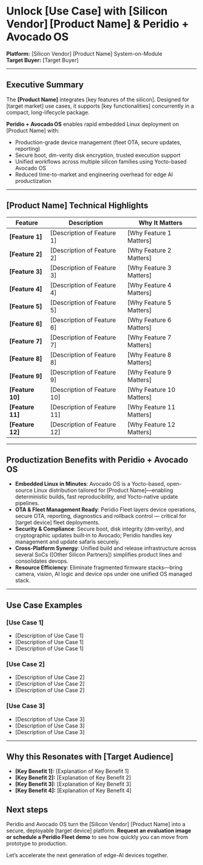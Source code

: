 # Unlock [Use Case] with [Silicon Vendor] [Product Name] & Peridio + Avocado OS

**Platform:** [Silicon Vendor] [Product Name] System-on-Module  
**Target Buyer:** [Target Buyer]

---

## Executive Summary

The **[Product Name]** integrates [key features of the silicon]. Designed for [target market] use cases, it supports [key functionalities] concurrently in a compact, long-lifecycle package.

**Peridio + Avocado OS** enables rapid embedded Linux deployment on [Product Name] with:
- Production-grade device management (fleet OTA, secure updates, reporting)
- Secure boot, dm-verity disk encryption, trusted execution support
- Unified workflows across multiple silicon families using Yocto-based Avocado OS
- Reduced time-to-market and engineering overhead for edge AI productization

---

## [Product Name] Technical Highlights

| Feature | Description | Why It Matters |
|--------|-------------|----------------|
| **[Feature 1]** | [Description of Feature 1] | [Why Feature 1 Matters] |
| **[Feature 2]** | [Description of Feature 2] | [Why Feature 2 Matters] |
| **[Feature 3]** | [Description of Feature 3] | [Why Feature 3 Matters] |
| **[Feature 4]** | [Description of Feature 4] | [Why Feature 4 Matters] |
| **[Feature 5]** | [Description of Feature 5] | [Why Feature 5 Matters] |
| **[Feature 6]** | [Description of Feature 6] | [Why Feature 6 Matters] |
| **[Feature 7]** | [Description of Feature 7] | [Why Feature 7 Matters] |
| **[Feature 8]** | [Description of Feature 8] | [Why Feature 8 Matters] |
| **[Feature 9]** | [Description of Feature 9] | [Why Feature 9 Matters] |
| **[Feature 10]** | [Description of Feature 10] | [Why Feature 10 Matters] |
| **[Feature 11]** | [Description of Feature 11] | [Why Feature 11 Matters] |
| **[Feature 12]** | [Description of Feature 12] | [Why Feature 12 Matters] |

---

## Productization Benefits with Peridio + Avocado OS

- **Embedded Linux in Minutes**: Avocado OS is a Yocto-based, open-source Linux distribution tailored for [Product Name]—enabling deterministic builds, fast reproducibility, and Yocto-native update pipelines.
- **OTA & Fleet Management Ready**: Peridio Fleet layers device operations, secure OTA, reporting, diagnostics and rollback control — critical for [target device] fleet deployments.
- **Security & Compliance**: Secure boot, disk integrity (dm‑verity), and cryptographic updates built‑in to Avocado; Peridio handles key management and update safaris securely.
- **Cross‑Platform Synergy**: Unified build and release infrastructure across several SoCs ([Other Silicon Partners]) simplifies product lines and consolidates devops.
- **Resource Efficiency**: Eliminate fragmented firmware stacks—bring camera, vision, AI logic and device ops under one unified OS managed stack.

---

## Use Case Examples

### [Use Case 1]
- [Description of Use Case 1]
- [Description of Use Case 1]
- [Description of Use Case 1]

### [Use Case 2]
- [Description of Use Case 2]
- [Description of Use Case 2]
- [Description of Use Case 2]

### [Use Case 3]
- [Description of Use Case 3]
- [Description of Use Case 3]
- [Description of Use Case 3]

---

## Why this Resonates with [Target Audience]

- **[Key Benefit 1]:** [Explanation of Key Benefit 1]
- **[Key Benefit 2]:** [Explanation of Key Benefit 2]
- **[Key Benefit 3]:** [Explanation of Key Benefit 3]
- **[Key Benefit 4]:** [Explanation of Key Benefit 4]

## Next steps
Peridio and Avocado OS turn the [Silicon Vendor] [Product Name] into a secure, deployable [target device] platform. **Request an evaluation image or schedule a Peridio Fleet demo** to see how quickly you can move from prototype to production.

Let’s accelerate the next generation of edge-AI devices together.
